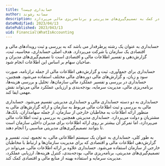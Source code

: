```yaml
---
title: حسابداری چیست؟
author: سمانه رشوند  
description: به طور خلاصه، حسابداری به بررسی و ثبت اطلاعات مالی و اقتصادی سازمان‌ها و شرکت‌ها و تهیه گزارش‌های مالی جهت ارائه به مخاطبان داخلی و خارجی، و همچنین در کمک به تصمیم‌گیری‌های مدیریتی و برنامه‌ریزی مالی می‌پردازد.
dateModified: 2023/04/13
datePublished: 2023/043/13
uid: Financial\WhatIsAccounting
---
```

حسابداری به عنوان یک رشته پرطرفدار می باشد که به بررسی و ثبت رویدادهای مالی و اقتصادی یک سازمان یا شرکت می‌پردازد. هدف اصلی حسابداری، محاسبه، ثبت، گزارش‌دهی و تفسیر اطلاعات مالی و اقتصادی است تا تصمیم‌گیری‌های مدیران و صاحبان سهام بر اساس این اطلاعات انجام شود.

حسابداری برای جمع‌آوری، ثبت و گزارش‌دهی اطلاعات مالی از جمله ترازنامه، صورت سود و زیان، و گزارش‌های مالی دوره‌های مالی مختلف استفاده می‌شود. همچنین، حسابداری در بررسی و تفسیر عملکرد مالی سازمان‌ها، تحلیل و بررسی هزینه‌ها، برنامه‌ریزی مالی، مدیریت سرمایه، بودجه‌بندی و ارزیابی عملکرد مالی می‌تواند نقش مهمی ایفا کند.

حسابداری به دو دسته حسابداری مالی و حسابداری مدیریتی تقسیم می‌شود. حسابداری مالی به بررسی و ثبت اطلاعات مالی مربوط به سازمان و ارائه گزارش‌های مالی به منظور ارائه اطلاعات به مخاطبان خارجی از سازمان، از جمله سهامداران، بانک‌ها، مشتریان و دولت می‌پردازد. حسابداری مدیریتی همچنین به بررسی و ثبت اطلاعات مالی می‌پردازد، اما تمرکز آن بیشتر بر روی ارائه اطلاعات برای مدیران داخلی سازمان است تا بتوانند تصمیم‌گیری‌های مدیریتی مناسبی را انجام دهند.

به طور کلی، حسابداری به عنوان یک سیستم اطلاعاتی مالی، به تجمیع، ثبت، تفسیر و گزارش‌دهی اطلاعات مالی و اقتصادی که برای مدیریت سازمان‌ها و ارتباط با مخاطبان خارجی از سازمان استفاده می‌شود. حسابداری علاوه بر ارائه اطلاعات مالی، می‌تواند در تصمیم‌گیری‌های مدیریتی، برنامه‌ریزی مالی، بودجه‌بندی، کنترل هزینه‌ها، ارزیابی عملکرد، مدیریت سرمایه و استفاده بهینه از منابع مالی و اقتصادی کمک کند.


